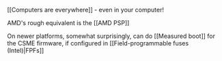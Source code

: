 [[Computers are everywhere]] - even in your computer!

AMD's rough equivalent is the [[AMD PSP]]

On newer platforms, somewhat surprisingly, can do [[Measured boot]] for the CSME firmware, if configured in [[Field-programmable fuses (Intel)|FPFs]]